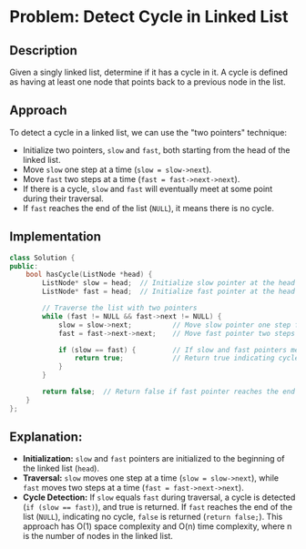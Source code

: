 # Problem: Detect Cycle in Linked List

## Description

Given a singly linked list, determine if it has a cycle in it. A cycle is defined as having at least one node that points back to a previous node in the list.

## Approach

To detect a cycle in a linked list, we can use the "two pointers" technique:

- Initialize two pointers, `slow` and `fast`, both starting from the head of the linked list.
- Move `slow` one step at a time (`slow = slow->next`).
- Move `fast` two steps at a time (`fast = fast->next->next`).
- If there is a cycle, `slow` and `fast` will eventually meet at some point during their traversal.
- If `fast` reaches the end of the list (`NULL`), it means there is no cycle.

## Implementation

```cpp
class Solution {
public:
    bool hasCycle(ListNode *head) {
        ListNode* slow = head;  // Initialize slow pointer at the head of the list
        ListNode* fast = head;  // Initialize fast pointer at the head of the list

        // Traverse the list with two pointers
        while (fast != NULL && fast->next != NULL) {
            slow = slow->next;          // Move slow pointer one step forward
            fast = fast->next->next;    // Move fast pointer two steps forward

            if (slow == fast) {         // If slow and fast pointers meet, there's a cycle
                return true;            // Return true indicating cycle detected
            }
        }

        return false;  // Return false if fast pointer reaches the end (no cycle detected)
    }
};
```

## Explanation:

- **Initialization:** `slow` and `fast` pointers are initialized to the beginning of the linked list (`head`).
- **Traversal:** `slow` moves one step at a time (`slow = slow->next`), while `fast` moves two steps at a time (`fast = fast->next->next`).
- **Cycle Detection:** If `slow` equals `fast` during traversal, a cycle is detected (`if (slow == fast)`), and true is returned. If `fast` reaches the end of the list (`NULL`), indicating no cycle, `false` is returned (`return false;`).
  This approach has O(1) space complexity and O(n) time complexity, where n is the number of nodes in the linked list.
